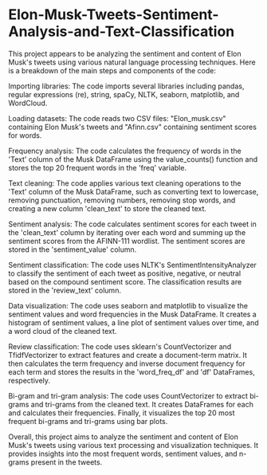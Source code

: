 # Elon-Musk-Tweets-Sentiment-Analysis-and-Text-Classification
This project appears to be analyzing the sentiment and content of Elon Musk's tweets using various natural language processing techniques. Here is a breakdown of the main steps and components of the code:

Importing libraries: The code imports several libraries including pandas, regular expressions (re), string, spaCy, NLTK, seaborn, matplotlib, and WordCloud.

Loading datasets: The code reads two CSV files: "Elon_musk.csv" containing Elon Musk's tweets and "Afinn.csv" containing sentiment scores for words.

Frequency analysis: The code calculates the frequency of words in the 'Text' column of the Musk DataFrame using the value_counts() function and stores the top 20 frequent words in the 'freq' variable.

Text cleaning: The code applies various text cleaning operations to the 'Text' column of the Musk DataFrame, such as converting text to lowercase, removing punctuation, removing numbers, removing stop words, and creating a new column 'clean_text' to store the cleaned text.

Sentiment analysis: The code calculates sentiment scores for each tweet in the 'clean_text' column by iterating over each word and summing up the sentiment scores from the AFINN-111 wordlist. The sentiment scores are stored in the 'sentiment_value' column.

Sentiment classification: The code uses NLTK's SentimentIntensityAnalyzer to classify the sentiment of each tweet as positive, negative, or neutral based on the compound sentiment score. The classification results are stored in the 'review_text' column.

Data visualization: The code uses seaborn and matplotlib to visualize the sentiment values and word frequencies in the Musk DataFrame. It creates a histogram of sentiment values, a line plot of sentiment values over time, and a word cloud of the cleaned text.

Review classification: The code uses sklearn's CountVectorizer and TfidfVectorizer to extract features and create a document-term matrix. It then calculates the term frequency and inverse document frequency for each term and stores the results in the 'word_freq_df' and 'df' DataFrames, respectively.

Bi-gram and tri-gram analysis: The code uses CountVectorizer to extract bi-grams and tri-grams from the cleaned text. It creates DataFrames for each and calculates their frequencies. Finally, it visualizes the top 20 most frequent bi-grams and tri-grams using bar plots.

Overall, this project aims to analyze the sentiment and content of Elon Musk's tweets using various text processing and visualization techniques. It provides insights into the most frequent words, sentiment values, and n-grams present in the tweets.
